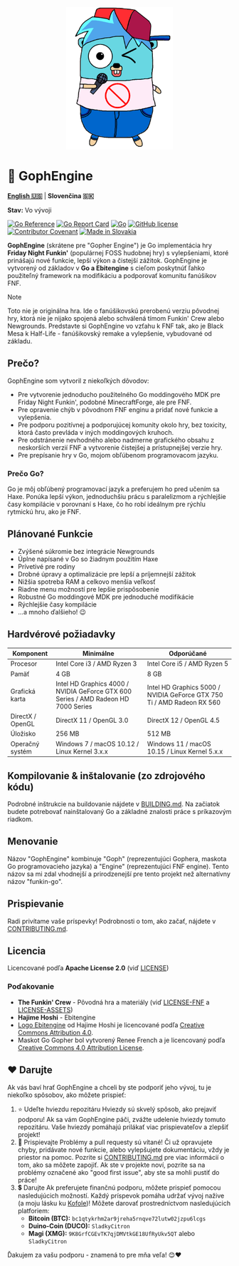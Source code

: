 <p align="center">
    <img src="https://github.com/MatusOllah/gophengine/blob/main/docs/gopher_boyfriend.png" alt="GophEngine logo" width="240" height="320">
</p>

# 🎤 GophEngine

**[English 🇺🇸](../README.md)** | **Slovenčina 🇸🇰**

**Stav:** Vo vývoji

[![Go Reference](https://pkg.go.dev/badge/github.com/MatusOllah/gophengine.svg)](https://pkg.go.dev/github.com/MatusOllah/gophengine) [![Go Report Card](https://goreportcard.com/badge/github.com/MatusOllah/gophengine)](https://goreportcard.com/report/github.com/MatusOllah/gophengine) [![Go](https://github.com/MatusOllah/gophengine/actions/workflows/go.yml/badge.svg)](https://github.com/MatusOllah/gophengine/actions/workflows/go.yml) [![GitHub license](https://img.shields.io/github/license/MatusOllah/gophengine)](LICENSE) [![Contributor Covenant](https://img.shields.io/badge/Contributor%20Covenant-2.1-4baaaa.svg)](CODE_OF_CONDUCT.md) [![Made in Slovakia](https://raw.githubusercontent.com/pedromxavier/flag-badges/refs/heads/main/badges/SK.svg)](https://www.youtube.com/watch?v=UqXJ0ktrmh0)

**GophEngine** (skrátene pre "Gopher Engine") je Go implementácia hry **Friday Night Funkin'** (populárnej FOSS hudobnej hry) s vylepšeniami, ktoré prinášajú nové funkcie, lepší výkon a čistejší zážitok. GophEngine je vytvorený od základov v **Go a Ebitengine** s cieľom poskytnúť ľahko použiteľný framework na modifikáciu a podporovať komunitu fanúšikov FNF.

> [!NOTE]
> Toto nie je originálna hra. Ide o fanúšikovskú prerobenú verziu pôvodnej hry, ktorá nie je nijako spojená alebo schválená tímom Funkin' Crew alebo Newgrounds.
> Predstavte si GophEngine vo vzťahu k FNF tak, ako je Black Mesa k Half-Life - fanúšikovský remake a vylepšenie, vybudované od základu.

## Prečo?

GophEngine som vytvoril z niekoľkých dôvodov:

* Pre vytvorenie jednoducho použitelného Go moddingového MDK pre Friday Night Funkin', podobné MinecraftForge, ale pre FNF.
* Pre opravenie chýb v pôvodnom FNF enginu a pridať nové funkcie a vylepšenia.
* Pre podporu pozitívnej a podporujúcej komunity okolo hry, bez toxicity, ktorá často prevláda v iných moddingových kruhoch.
* Pre odstránenie nevhodného alebo nadmerne grafického obsahu z neskorších verzií FNF a vytvorenie čistejšej a prístupnejšej verzie hry.
* Pre prepísanie hry v Go, mojom obľúbenom programovacom jazyku.

### Prečo Go?

Go je môj obľúbený programovací jazyk a preferujem ho pred učením sa Haxe.
Ponúka lepší výkon, jednoduchšiu prácu s paralelizmom a rýchlejšie časy kompilácie v porovnaní s Haxe, čo ho robí ideálnym pre rýchlu rytmickú hru, ako je FNF.

## Plánované Funkcie

* Zvýšené súkromie bez integrácie Newgrounds
* Úplne napísané v Go so žiadnym použitím Haxe
* Prívetivé pre rodiny
* Drobné úpravy a optimalizácie pre lepší a príjemnejší zážitok
* Nižšia spotreba RAM a celkovo menšia veľkosť
* Riadne menu možností pre lepšie prispôsobenie
* Robustné Go moddingové MDK pre jednoduché modifikácie
* Rýchlejšie časy kompilácie
* ...a mnoho ďalšieho! 😉

## Hardvérové požiadavky

| Komponent        | Minimálne                                                                          | Odporúčané                                                             |
|------------------|------------------------------------------------------------------------------------|------------------------------------------------------------------------|
| Procesor         | Intel Core i3 / AMD Ryzen 3                                                        | Intel Core i5 / AMD Ryzen 5                                            |
| Pamäť            | 4 GB                                                                               | 8 GB                                                                   |
| Grafická karta   | Intel HD Graphics 4000 / NVIDIA GeForce GTX 600 Series / AMD Radeon HD 7000 Series | Intel HD Graphics 5000 / NVIDIA GeForce GTX 750 Ti / AMD Radeon RX 560 |
| DirectX / OpenGL | DirectX 11 / OpenGL 3.0                                                            | DirectX 12 / OpenGL 4.5                                                |
| Úložisko         | 256 MB                                                                             | 512 MB                                                                 |
| Operačný systém  | Windows 7 / macOS 10.12 / Linux Kernel 3.x.x                                       | Windows 11 / macOS 10.15 / Linux Kernel 5.x.x                          |

## Kompilovanie & inštalovanie (zo zdrojového kódu)

Podrobné inštrukcie na buildovanie nájdete v [BUILDING.md](BUILDING.md).
Na začiatok budete potrebovať nainštalovaný Go a základné znalosti práce s príkazovým riadkom.

## Menovanie

Názov "GophEngine" kombinuje "Goph" (reprezentujúci Gophera, maskota Go programovacieho jazyka) a "Engine" (reprezentujúci FNF engine).
Tento názov sa mi zdal vhodnejší a prirodzenejší pre tento projekt než alternatívny názov "funkin-go".

## Prispievanie

Radi privítame vaše príspevky! Podrobnosti o tom, ako začať, nájdete v [CONTRIBUTING.md](CONTRIBUTING.md).

## Licencia

Licencované podľa **Apache License 2.0** (viď [LICENSE](LICENSE))

### Poďakovanie

* **The Funkin' Crew** - Pôvodná hra a materiály (viď [LICENSE-FNF](LICENSE-FNF) a [LICENSE-ASSETS](LICENSE-ASSETS))
* **Hajime Hoshi** - Ebitengine
* [Logo Ebitengine](https://ebitengine.org/images/logo.png) od Hajime Hoshi je licencované podľa [Creative Commons Attribution 4.0](https://creativecommons.org/licenses/by/4.0/).
* Maskot Go Gopher bol vytvorený Renee French a je licencovaný podľa [Creative Commons 4.0 Attribution License](https://creativecommons.org/licenses/by/4.0/).

## ❤️ Darujte

Ak vás baví hrať GophEngine a chceli by ste podporiť jeho vývoj, tu je niekoľko spôsobov, ako môžete prispieť:

1. ⭐ Udeľte hviezdu repozitáru
    Hviezdy sú skvelý spôsob, ako prejaviť podporu! Ak sa vám GophEngine páči, zvážte udelenie hviezdy tomuto repozitáru. Vaše hviezdy pomáhajú prilákať viac prispievateľov a zlepšiť projekt!
2. 🤝 Prispievajte
    Problémy a pull requesty sú vítané! Či už opravujete chyby, pridávate nové funkcie, alebo vylepšujete dokumentáciu, vždy je priestor na pomoc. Pozrite si [CONTRIBUTING.md](CONTRIBUTING.md) pre viac informácií o tom, ako sa môžete zapojiť. Ak ste v projekte noví, pozrite sa na problémy označené ako "good first issue", aby ste sa mohli pustiť do práce!
3. 💲 Darujte
    Ak preferujete finančnú podporu, môžete prispieť pomocou nasledujúcich možností. Každý príspevok pomáha udržať vývoj nažive (a moju lásku ku [Kofole](https://kofola.sk))!
    Môžete darovať prostredníctvom nasledujúcich platforiem:
    * **Bitcoin (BTC):** `bc1qtykrhm2ar9jreha5rnqve72lutw02jzpu6lcgs`
    * **Duino-Coin (DUCO):** `SladkyCitron`
    * **Magi (XMG):** `9K8GrfCGEvTK7qjDMVtkGE18UfRyUkv5QT` alebo `SladkyCitron`

Ďakujem za vašu podporu - znamená to pre mňa veľa! 😊❤️
